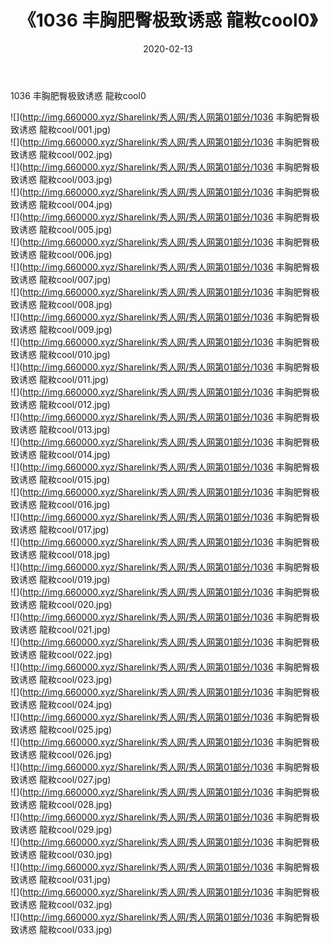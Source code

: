﻿---
layout: post
title:  《1036 丰胸肥臀极致诱惑 龍籹cool0》
date:   2020-02-13
img: http://img.660000.xyz/Sharelink/秀人网/秀人网第01部分/1036 丰胸肥臀极致诱惑 龍籹cool0/000.jpg
categories: [美女, 清纯, 唯美]
---

1036 丰胸肥臀极致诱惑 龍籹cool0

  ![](http://img.660000.xyz/Sharelink/秀人网/秀人网第01部分/1036 丰胸肥臀极致诱惑 龍籹cool/001.jpg) <br> ![](http://img.660000.xyz/Sharelink/秀人网/秀人网第01部分/1036 丰胸肥臀极致诱惑 龍籹cool/002.jpg) <br> ![](http://img.660000.xyz/Sharelink/秀人网/秀人网第01部分/1036 丰胸肥臀极致诱惑 龍籹cool/003.jpg) <br> ![](http://img.660000.xyz/Sharelink/秀人网/秀人网第01部分/1036 丰胸肥臀极致诱惑 龍籹cool/004.jpg) <br> ![](http://img.660000.xyz/Sharelink/秀人网/秀人网第01部分/1036 丰胸肥臀极致诱惑 龍籹cool/005.jpg) <br> ![](http://img.660000.xyz/Sharelink/秀人网/秀人网第01部分/1036 丰胸肥臀极致诱惑 龍籹cool/006.jpg) <br> ![](http://img.660000.xyz/Sharelink/秀人网/秀人网第01部分/1036 丰胸肥臀极致诱惑 龍籹cool/007.jpg) <br> ![](http://img.660000.xyz/Sharelink/秀人网/秀人网第01部分/1036 丰胸肥臀极致诱惑 龍籹cool/008.jpg) <br> ![](http://img.660000.xyz/Sharelink/秀人网/秀人网第01部分/1036 丰胸肥臀极致诱惑 龍籹cool/009.jpg) <br> ![](http://img.660000.xyz/Sharelink/秀人网/秀人网第01部分/1036 丰胸肥臀极致诱惑 龍籹cool/010.jpg) <br> ![](http://img.660000.xyz/Sharelink/秀人网/秀人网第01部分/1036 丰胸肥臀极致诱惑 龍籹cool/011.jpg) <br> ![](http://img.660000.xyz/Sharelink/秀人网/秀人网第01部分/1036 丰胸肥臀极致诱惑 龍籹cool/012.jpg) <br> ![](http://img.660000.xyz/Sharelink/秀人网/秀人网第01部分/1036 丰胸肥臀极致诱惑 龍籹cool/013.jpg) <br> ![](http://img.660000.xyz/Sharelink/秀人网/秀人网第01部分/1036 丰胸肥臀极致诱惑 龍籹cool/014.jpg) <br> ![](http://img.660000.xyz/Sharelink/秀人网/秀人网第01部分/1036 丰胸肥臀极致诱惑 龍籹cool/015.jpg) <br> ![](http://img.660000.xyz/Sharelink/秀人网/秀人网第01部分/1036 丰胸肥臀极致诱惑 龍籹cool/016.jpg) <br> ![](http://img.660000.xyz/Sharelink/秀人网/秀人网第01部分/1036 丰胸肥臀极致诱惑 龍籹cool/017.jpg) <br> ![](http://img.660000.xyz/Sharelink/秀人网/秀人网第01部分/1036 丰胸肥臀极致诱惑 龍籹cool/018.jpg) <br> ![](http://img.660000.xyz/Sharelink/秀人网/秀人网第01部分/1036 丰胸肥臀极致诱惑 龍籹cool/019.jpg) <br> ![](http://img.660000.xyz/Sharelink/秀人网/秀人网第01部分/1036 丰胸肥臀极致诱惑 龍籹cool/020.jpg) <br> ![](http://img.660000.xyz/Sharelink/秀人网/秀人网第01部分/1036 丰胸肥臀极致诱惑 龍籹cool/021.jpg) <br> ![](http://img.660000.xyz/Sharelink/秀人网/秀人网第01部分/1036 丰胸肥臀极致诱惑 龍籹cool/022.jpg) <br> ![](http://img.660000.xyz/Sharelink/秀人网/秀人网第01部分/1036 丰胸肥臀极致诱惑 龍籹cool/023.jpg) <br> ![](http://img.660000.xyz/Sharelink/秀人网/秀人网第01部分/1036 丰胸肥臀极致诱惑 龍籹cool/024.jpg) <br> ![](http://img.660000.xyz/Sharelink/秀人网/秀人网第01部分/1036 丰胸肥臀极致诱惑 龍籹cool/025.jpg) <br> ![](http://img.660000.xyz/Sharelink/秀人网/秀人网第01部分/1036 丰胸肥臀极致诱惑 龍籹cool/026.jpg) <br> ![](http://img.660000.xyz/Sharelink/秀人网/秀人网第01部分/1036 丰胸肥臀极致诱惑 龍籹cool/027.jpg) <br> ![](http://img.660000.xyz/Sharelink/秀人网/秀人网第01部分/1036 丰胸肥臀极致诱惑 龍籹cool/028.jpg) <br> ![](http://img.660000.xyz/Sharelink/秀人网/秀人网第01部分/1036 丰胸肥臀极致诱惑 龍籹cool/029.jpg) <br> ![](http://img.660000.xyz/Sharelink/秀人网/秀人网第01部分/1036 丰胸肥臀极致诱惑 龍籹cool/030.jpg) <br> ![](http://img.660000.xyz/Sharelink/秀人网/秀人网第01部分/1036 丰胸肥臀极致诱惑 龍籹cool/031.jpg) <br> ![](http://img.660000.xyz/Sharelink/秀人网/秀人网第01部分/1036 丰胸肥臀极致诱惑 龍籹cool/032.jpg) <br> ![](http://img.660000.xyz/Sharelink/秀人网/秀人网第01部分/1036 丰胸肥臀极致诱惑 龍籹cool/033.jpg) <br>